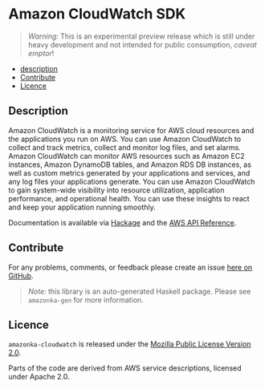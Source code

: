 # Amazon CloudWatch SDK

> _Warning:_ This is an experimental preview release which is still under heavy development and not intended for public consumption, _caveat emptor_!

* [description](#description)
* [Contribute](#contribute)
* [Licence](#licence)

## Description

Amazon CloudWatch is a monitoring service for AWS cloud resources and the
applications you run on AWS. You can use Amazon CloudWatch to collect and
track metrics, collect and monitor log files, and set alarms. Amazon
CloudWatch can monitor AWS resources such as Amazon EC2 instances, Amazon
DynamoDB tables, and Amazon RDS DB instances, as well as custom metrics
generated by your applications and services, and any log files your
applications generate. You can use Amazon CloudWatch to gain system-wide
visibility into resource utilization, application performance, and
operational health. You can use these insights to react and keep your
application running smoothly.

Documentation is available via [Hackage](http://hackage.haskell.org/package/amazonka-cloudwatch)
and the [AWS API Reference](http://docs.aws.amazon.com/AmazonCloudWatch/latest/APIReference/Welcome.html).


## Contribute

For any problems, comments, or feedback please create an issue [here on GitHub](https://github.com/brendanhay/amazonka/issues).

> _Note:_ this library is an auto-generated Haskell package. Please see `amazonka-gen` for more information.


## Licence

`amazonka-cloudwatch` is released under the [Mozilla Public License Version 2.0](http://www.mozilla.org/MPL/).

Parts of the code are derived from AWS service descriptions, licensed under Apache 2.0.

